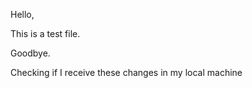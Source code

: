 Hello,

This is a test file.

Goodbye.

Checking if I receive these changes in my local machine
```
